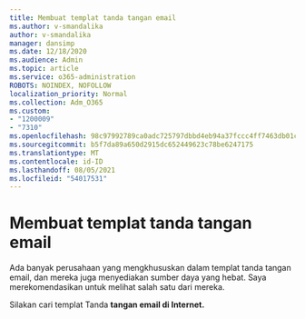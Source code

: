 ```yaml
---
title: Membuat templat tanda tangan email
ms.author: v-smandalika
author: v-smandalika
manager: dansimp
ms.date: 12/18/2020
ms.audience: Admin
ms.topic: article
ms.service: o365-administration
ROBOTS: NOINDEX, NOFOLLOW
localization_priority: Normal
ms.collection: Adm_O365
ms.custom:
- "1200009"
- "7310"
ms.openlocfilehash: 98c97992789ca0adc725797dbbd4eb94a37fccc4ff7463db01cf4f28e5106174
ms.sourcegitcommit: b5f7da89a650d2915dc652449623c78be6247175
ms.translationtype: MT
ms.contentlocale: id-ID
ms.lasthandoff: 08/05/2021
ms.locfileid: "54017531"
---
```

# <a name="create-an-email-signature-template"></a>Membuat templat tanda tangan email

Ada banyak perusahaan yang mengkhususkan dalam templat tanda tangan email, dan mereka juga menyediakan sumber daya yang hebat. Saya merekomendasikan untuk melihat salah satu dari mereka.

Silakan cari templat Tanda **tangan email di Internet.**